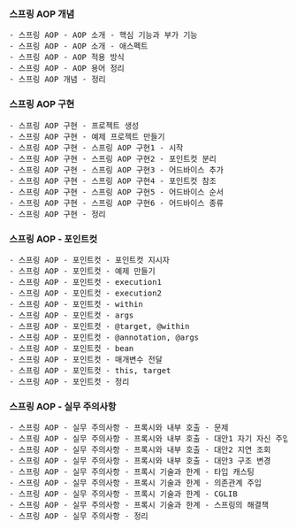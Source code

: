 ### 스프링 AOP 개념
<pre>
- 스프링 AOP - AOP 소개 - 핵심 기능과 부가 기능
- 스프링 AOP - AOP 소개 - 애스펙트
- 스프링 AOP - AOP 적용 방식
- 스프링 AOP - AOP 용어 정리
- 스프링 AOP 개념 - 정리
</pre>

### 스프링 AOP 구현
<pre>
- 스프링 AOP 구현 - 프로젝트 생성
- 스프링 AOP 구현 - 예제 프로젝트 만들기
- 스프링 AOP 구현 - 스프링 AOP 구현1 - 시작
- 스프링 AOP 구현 - 스프링 AOP 구현2 - 포인트컷 분리
- 스프링 AOP 구현 - 스프링 AOP 구현3 - 어드바이스 추가
- 스프링 AOP 구현 - 스프링 AOP 구현4 - 포인트컷 참조
- 스프링 AOP 구현 - 스프링 AOP 구현5 - 어드바이스 순서
- 스프링 AOP 구현 - 스프링 AOP 구현6 - 어드바이스 종류
- 스프링 AOP 구현 - 정리
</pre>

### 스프링 AOP - 포인트컷
<pre>
- 스프링 AOP - 포인트컷 - 포인트컷 지시자
- 스프링 AOP - 포인트컷 - 예제 만들기
- 스프링 AOP - 포인트컷 - execution1
- 스프링 AOP - 포인트컷 - execution2
- 스프링 AOP - 포인트컷 - within
- 스프링 AOP - 포인트컷 - args
- 스프링 AOP - 포인트컷 - @target, @within
- 스프링 AOP - 포인트컷 - @annotation, @args
- 스프링 AOP - 포인트컷 - bean
- 스프링 AOP - 포인트컷 - 매개변수 전달
- 스프링 AOP - 포인트컷 - this, target
- 스프링 AOP - 포인트컷 - 정리
</pre>

### 스프링 AOP - 실무 주의사항
<pre>
- 스프링 AOP - 실무 주의사항 - 프록시와 내부 호출 - 문제
- 스프링 AOP - 실무 주의사항 - 프록시와 내부 호출 - 대안1 자기 자신 주입
- 스프링 AOP - 실무 주의사항 - 프록시와 내부 호출 - 대안2 지연 조회
- 스프링 AOP - 실무 주의사항 - 프록시와 내부 호출 - 대안3 구조 변경
- 스프링 AOP - 실무 주의사항 - 프록시 기술과 한계 - 타입 캐스팅
- 스프링 AOP - 실무 주의사항 - 프록시 기술과 한계 - 의존관계 주입
- 스프링 AOP - 실무 주의사항 - 프록시 기술과 한계 - CGLIB
- 스프링 AOP - 실무 주의사항 - 프록시 기술과 한계 - 스프링의 해결책
- 스프링 AOP - 실무 주의사항 - 정리
</pre>
